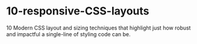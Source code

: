 # 10-responsive-CSS-layouts

10 Modern CSS layout and sizing techniques that highlight just how robust and impactful a single-line of styling code can be.